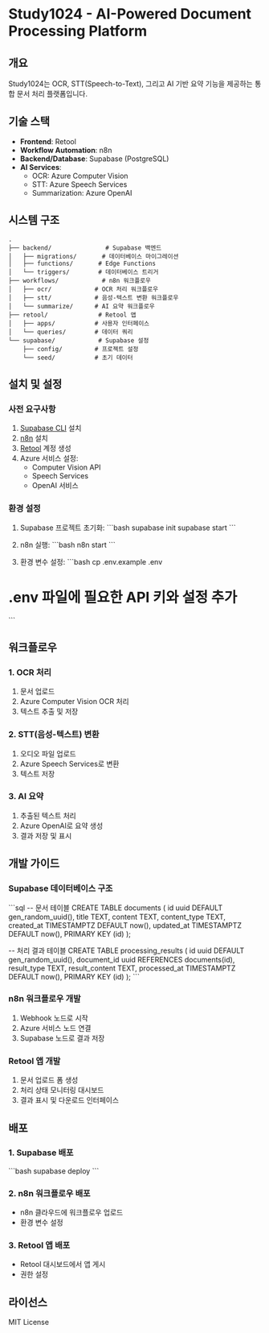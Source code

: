 # Study1024 - AI-Powered Document Processing Platform

## 개요

Study1024는 OCR, STT(Speech-to-Text), 그리고 AI 기반 요약 기능을 제공하는 통합 문서 처리 플랫폼입니다.

## 기술 스택

- **Frontend**: Retool
- **Workflow Automation**: n8n
- **Backend/Database**: Supabase (PostgreSQL)
- **AI Services**:
  - OCR: Azure Computer Vision
  - STT: Azure Speech Services
  - Summarization: Azure OpenAI

## 시스템 구조

```
.
├── backend/               # Supabase 백엔드
│   ├── migrations/       # 데이터베이스 마이그레이션
│   ├── functions/       # Edge Functions
│   └── triggers/        # 데이터베이스 트리거
├── workflows/            # n8n 워크플로우
│   ├── ocr/            # OCR 처리 워크플로우
│   ├── stt/            # 음성-텍스트 변환 워크플로우
│   └── summarize/      # AI 요약 워크플로우
├── retool/              # Retool 앱
│   ├── apps/           # 사용자 인터페이스
│   └── queries/        # 데이터 쿼리
└── supabase/            # Supabase 설정
    ├── config/         # 프로젝트 설정
    └── seed/           # 초기 데이터
```

## 설치 및 설정

### 사전 요구사항

1. [Supabase CLI](https://supabase.io/docs/reference/cli/installing-and-updating) 설치
2. [n8n](https://docs.n8n.io/getting-started/installation/) 설치
3. [Retool](https://retool.com/docs/onboarding) 계정 생성
4. Azure 서비스 설정:
   - Computer Vision API
   - Speech Services
   - OpenAI 서비스

### 환경 설정

1. Supabase 프로젝트 초기화:
\`\`\`bash
supabase init
supabase start
\`\`\`

2. n8n 실행:
\`\`\`bash
n8n start
\`\`\`

3. 환경 변수 설정:
\`\`\`bash
cp .env.example .env
# .env 파일에 필요한 API 키와 설정 추가
\`\`\`

## 워크플로우

### 1. OCR 처리
1. 문서 업로드
2. Azure Computer Vision OCR 처리
3. 텍스트 추출 및 저장

### 2. STT(음성-텍스트) 변환
1. 오디오 파일 업로드
2. Azure Speech Services로 변환
3. 텍스트 저장

### 3. AI 요약
1. 추출된 텍스트 처리
2. Azure OpenAI로 요약 생성
3. 결과 저장 및 표시

## 개발 가이드

### Supabase 데이터베이스 구조

\`\`\`sql
-- 문서 테이블
CREATE TABLE documents (
  id uuid DEFAULT gen_random_uuid(),
  title TEXT,
  content TEXT,
  content_type TEXT,
  created_at TIMESTAMPTZ DEFAULT now(),
  updated_at TIMESTAMPTZ DEFAULT now(),
  PRIMARY KEY (id)
);

-- 처리 결과 테이블
CREATE TABLE processing_results (
  id uuid DEFAULT gen_random_uuid(),
  document_id uuid REFERENCES documents(id),
  result_type TEXT,
  result_content TEXT,
  processed_at TIMESTAMPTZ DEFAULT now(),
  PRIMARY KEY (id)
);
\`\`\`

### n8n 워크플로우 개발

1. Webhook 노드로 시작
2. Azure 서비스 노드 연결
3. Supabase 노드로 결과 저장

### Retool 앱 개발

1. 문서 업로드 폼 생성
2. 처리 상태 모니터링 대시보드
3. 결과 표시 및 다운로드 인터페이스

## 배포

### 1. Supabase 배포
\`\`\`bash
supabase deploy
\`\`\`

### 2. n8n 워크플로우 배포
- n8n 클라우드에 워크플로우 업로드
- 환경 변수 설정

### 3. Retool 앱 배포
- Retool 대시보드에서 앱 게시
- 권한 설정

## 라이선스

MIT License